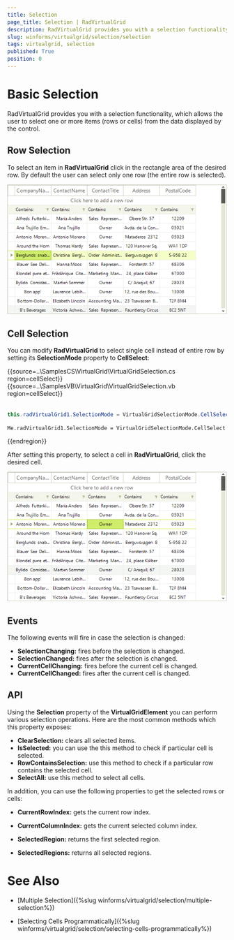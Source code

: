```yaml
---
title: Selection 
page_title: Selection | RadVirtualGrid
description: RadVirtualGrid provides you with a selection functionality, which allows the user to select one or more items (rows or cells). 
slug: winforms/virtualgrid/selection/selection
tags: virtualgrid, selection
published: True
position: 0
---
```



# Basic Selection

RadVirtualGrid provides you with a selection functionality, which allows the user to select one or more items (rows or cells) from the data displayed by the control.

## Row Selection 

To select an item in __RadVirtualGrid__ click in the rectangle area of the desired row. By default the user can select only one row (the entire row is selected). 

![virtualgrid-selection001](images/virtualgrid-selection001.png)


## Cell Selection
You can modify __RadVirtualGrid__ to select single cell instead of entire row by setting its __SelectionMode__ property to __CellSelect__:

{{source=..\SamplesCS\VirtualGrid\VirtualGridSelection.cs region=cellSelect}} 
{{source=..\SamplesVB\VirtualGrid\VirtualGridSelection.vb region=cellSelect}}
````C#
            
this.radVirtualGrid1.SelectionMode = VirtualGridSelectionMode.CellSelect;

````
````VB.NET
Me.radVirtualGrid1.SelectionMode = VirtualGridSelectionMode.CellSelect

```` 

{{endregion}}

After setting this property, to select a cell in __RadVirtualGrid__, click the desired cell.

![virtualgrid-selection002](images/virtualgrid-selection002.png)

## Events

The following events will fire in case the selection is changed:
* __SelectionChanging:__ fires before the selection is changed.
* __SelectionChanged:__ fires after the selection is changed.
* __CurrentCellChanging:__ fires before the current cell is changed.
* __CurrentCellChanged:__ fires after the current cell is changed.

## API

Using the __Selection__ property of the __VirtualGridElement__ you can perform various selection operations. Here are the most common methods which this property exposes:
* __ClearSelection:__ clears all selected items.
* __IsSelected:__ you can use the this method to check if particular cell is selected.
* __RowContainsSelection:__ use this method to check if a particular row contains the selected cell.
* __SelectAll:__ use this method to select all cells.

In addition, you can use the following properties to get the selected rows or cells:

* __CurrentRowIndex:__ gets the current row index.

* __CurrentColumnIndex:__ gets the current selected column index.

* __SelectedRegion:__ returns the first selected region.

* __SelectedRegions:__ returns all selected regions.

# See Also
* [Multiple Selection]({%slug winforms/virtualgrid/selection/multiple-selection%})

* [Selecting Cells Programmatically]({%slug winforms/virtualgrid/selection/selecting-cells-programmatically%})


